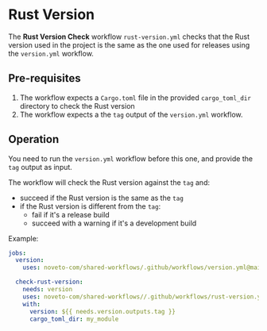 # Rust Version

The **Rust Version Check** workflow `rust-version.yml` checks that the Rust version used in the project is the same as the one used for releases using the `version.yml` workflow.

## Pre-requisites

1. The workflow expects a `Cargo.toml` file in the provided `cargo_toml_dir` directory to check the Rust version
2. The workflow expects a the `tag` output of the `version.yml` workflow.

## Operation

You need to run the `version.yml` workflow before this one, and provide the `tag` output as input.

The workflow will check the Rust version against the `tag` and:

- succeed if the Rust version is the same as the `tag`
- if the Rust version is different from the `tag`:
  - fail if it's a release build
  - succeed with a warning if it's a development build

Example:

```yaml
jobs:
  version:
    uses: noveto-com/shared-workflows/.github/workflows/version.yml@main

  check-rust-version:
    needs: version
    uses: noveto-com/shared-workflows//.github/workflows/rust-version.yml@main
    with: 
      version: ${{ needs.version.outputs.tag }}
      cargo_toml_dir: my_module
```
